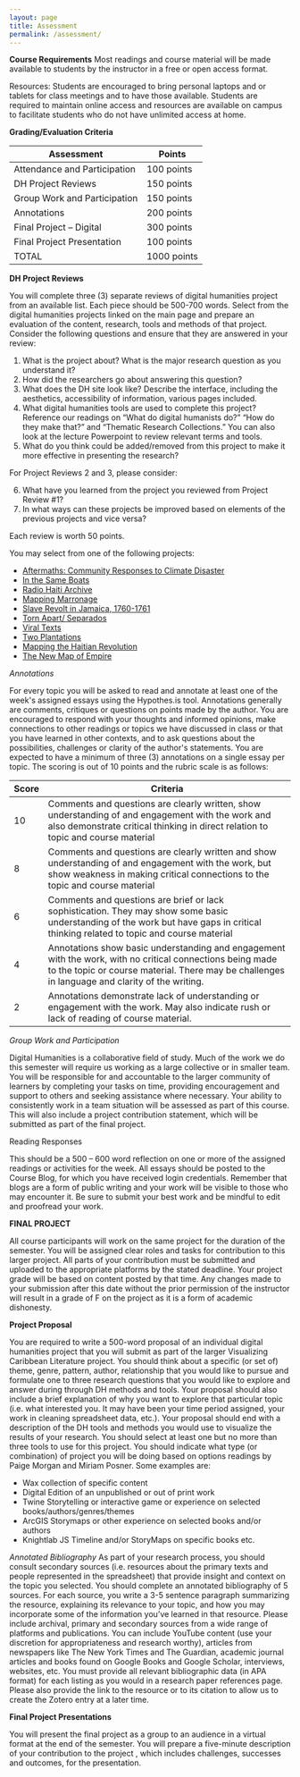 ```yaml
---
layout: page
title: Assessment
permalink: /assessment/
---
```


__Course Requirements__
Most readings and course material will be made available to students by the instructor in a free or open access format.

Resources: Students are encouraged to bring personal laptops and or tablets for class meetings and to have those available. Students are required to maintain online access and resources are available on campus to facilitate students who do not have unlimited access at home.

__Grading/Evaluation Criteria__

|Assessment | Points |
| --------- | ------- |
| Attendance and Participation |	100 points |
| DH Project Reviews |	150 points |
| Group Work and Participation |	150 points |
| Annotations |	200 points |
| Final Project – Digital | 300 points |
| Final Project Presentation | 100 points |
| TOTAL	| 1000 points |

__DH Project Reviews__

You will complete three (3) separate reviews of digital humanities project from an available list. Each piece should be 500-700 words. Select from the digital humanities projects linked on the main page and prepare an evaluation of the content, research, tools and methods of that project. Consider the following questions and ensure that they are answered in your review:

1. What is the project about? What is the major research question as you understand it?
2. How did the researchers go about answering this question?
3. What does the DH site look like? Describe the interface, including the aesthetics, accessibility of information, various pages included.
4. What digital humanities tools are used to complete this project? Reference our readings on “What do digital humanists do?” “How do they make that?” and “Thematic Research Collections.” You can also look at the lecture Powerpoint to review relevant terms and tools.
5. What do you think could be added/removed from this project to make it more effective in presenting the research?

For Project Reviews 2 and 3, please consider:

6. What have you learned from the project you reviewed from Project Review #1?  
7. In what ways can these projects be improved based on elements of the previous projects and vice versa?

Each review is worth 50 points.

You may select from one of the following projects:
* [Aftermaths: Community Responses to Climate Disaster](https://climatesofinequality.org/story/aftermaths-community-responses-to-climate-disaster/)
* [In the Same Boats](https://sameboats.org/)
* [Radio Haiti Archive](https://repository.duke.edu/dc/radiohaiti)
* [Mapping Marronage](https://www.mappingmarronage.com/)
* [Slave Revolt in Jamaica, 1760-1761](http://revolt.axismaps.com/)
* [Torn Apart/ Separados](https://xpmethod.columbia.edu/torn-apart/volume/2/)
* [Viral Texts](https://viraltexts.org/)
* [Two Plantations](http://www.twoplantations.com/)
* [Mapping the Haitian Revolution](https://www.mappinghaitianrevolution.com/)
* [The New Map of Empire](http://mapscholar.org/empire/)


_Annotations_

For every topic you will be asked to read and annotate at least one of the week's assigned essays using the Hypothes.is tool. Annotations generally are comments, critiques or questions on points made by the author. You are encouraged to respond with your thoughts and informed opinions, make connections to other readings or topics we have discussed in class or that you have learned in other contexts, and to ask questions about the possibilities, challenges or clarity of the author's statements. You are expected to have a minimum of three (3) annotations on a single essay per topic. The scoring is out of 10 points and the rubric scale is as follows:

| Score | Criteria |
| ------ | -------- |
| 10 | Comments and questions are clearly written, show understanding of and engagement with the work and also demonstrate critical thinking in direct relation to topic and course material |
| 8 | Comments and questions are clearly written and show understanding of and engagement with the work, but show weakness in making critical connections to the topic and course material |
| 6 | Comments and questions are brief or lack sophistication. They may show some basic understanding of the work but have gaps in critical thinking related to topic and course material |
| 4 | Annotations show basic understanding and engagement with the work, with no critical connections being made to the topic or course material. There may be challenges in language and clarity of the writing. |
| 2 | Annotations demonstrate lack of understanding or engagement with the work. May also indicate rush or lack of reading of course material.|

_Group Work and Participation_

Digital Humanities is a collaborative field of study. Much of the work we do this semester will require us working as a large collective or in smaller team. You will be responsible for and accountable to the larger community of learners by completing your tasks on time, providing encouragement and support to others and seeking assistance where necessary. Your ability to consistently work in a team situation will be assessed as part of this course. This will also include a project contribution statement, which will be submitted as part of the final project.

Reading Responses

This should be a 500 – 600 word reflection on one or more of the assigned readings or activities for the week.  All essays should be posted to the Course Blog, for which you have received login credentials. Remember that blogs are a form of public writing and your work will be visible to those who may encounter it. Be sure to submit your best work and be mindful to edit and proofread your work.

__FINAL PROJECT__

All course participants will work on the same project for the duration of the semester. You will be assigned clear roles and tasks for contribution to this larger project. All parts of your contribution must be submitted and uploaded to the appropriate platforms by the stated deadline. Your project grade will be based on content posted by that time. Any changes made to your submission after this date without the prior permission of the instructor will result in a grade of F on the project as it is a form of academic dishonesty.

__Project Proposal__

You are required to write a 500-word proposal of an individual digital humanities project that you will submit as part of the larger Visualizing Caribbean Literature project. You should think about a specific  (or set of) theme, genre, pattern, author, relationship that you would like to pursue and formulate one to three research questions that you would like to explore and answer during through DH  methods and tools. Your proposal should also include a brief explanation of why you want to explore that particular topic (i.e. what interested you. It may have been your time period assigned, your work in cleaning spreadsheet data, etc.). Your proposal should end with a description of the DH tools and methods you would use to visualize the results of your research. You should select at least one but no more than three tools to use for this project. You should indicate what type (or combination) of project you will be doing based on options readings by Paige Morgan and Miriam Posner. Some examples are:
- Wax collection of specific content
- Digital Edition of an unpublished or out of print work
- Twine Storytelling or interactive game or experience on selected books/authors/genres/themes
- ArcGIS Storymaps or other experience on selected books and/or authors
- Knightlab JS Timeline and/or StoryMaps on specific books etc.

_Annotated Bibliography_
As part of your research process, you should consult secondary sources (i.e. resources about the primary texts and people represented in the spreadsheet) that provide insight and context on the topic you selected. You should complete an annotated bibliography of 5 sources. For each source, you write a 3-5 sentence paragraph summarizing the resource, explaining its relevance to your topic, and how you may incorporate some of the information you’ve learned in that resource. Please include archival, primary and secondary sources from a wide range of platforms and publications. You can include YouTube content (use your discretion for appropriateness and research worthy), articles from newspapers like The New York Times and The Guardian, academic journal articles and books found on Google Books and Google Scholar, interviews, websites, etc. You must provide all relevant bibliographic data (in APA format) for each listing as you would in a research paper references page. Please also provide the link to the resource or to its citation to allow us to create the Zotero entry at a later time.

__Final Project Presentations__

You will present the final project as a group to an audience in a virtual format at the end of the semester. You will prepare a five-minute description of your contribution to the project , which includes challenges, successes and outcomes, for the presentation.

